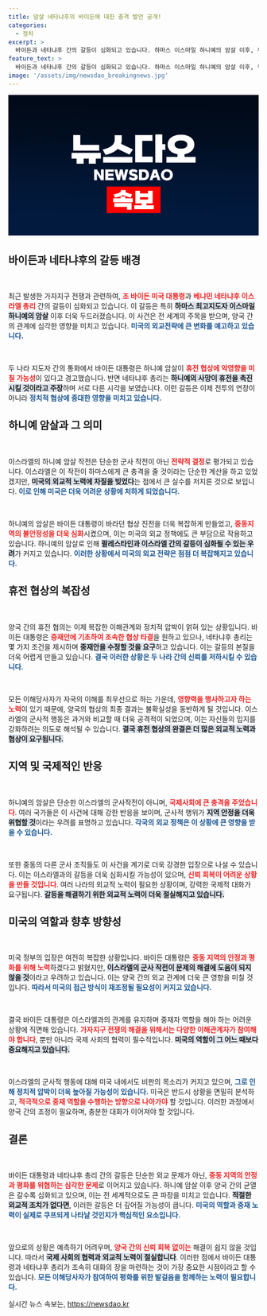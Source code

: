 ```yaml
---
title: 암살 네타냐후의 바이든에 대한 충격 발언 공개!
categories:
  - 정치
excerpt: >
  바이든과 네타냐후 간의 갈등이 심화되고 있습니다. 하마스 이스마일 하니예의 암살 이후, 두 지도자 간의 대화는 격렬해졌고, 휴전 협상은 더욱 복잡해졌습니다. 이란에서의 작전은 전면전 우려를 낳고 있습니다.
feature_text: >
  바이든과 네타냐후 간의 갈등이 심화되고 있습니다. 하마스 이스마일 하니예의 암살 이후, 두 지도자 간의 대화는 격렬해졌고, 휴전 협상은 더욱 복잡해졌습니다. 이란에서의 작전은 전면전 우려를 낳고 있습니다.
image: '/assets/img/newsdao_breakingnews.jpg'
---
```


<p><img src="/assets/img/newsdao_breakingnews.jpg" alt="firstkoreanews 속보" /></p>

<h2 data-ke-size="size26">바이든과 네타냐후의 갈등 배경</h2>

<p data-ke-size="size16">&nbsp;</p>

<p>최근 발생한 가자지구 전쟁과 관련하여, <b><span style="color: #ee2323;">조 바이든 미국 대통령</span></b>과 <b><span style="color: #ee2323;">베냐민 네타냐후 이스라엘 총리</span></b> 간의 갈등이 심화되고 있습니다. 이 갈등은 특히 <b><span style="background-color: #21538527;">하마스 최고지도자 이스마일 하니예의 암살</span></b> 이후 더욱 두드러졌습니다. 이 사건은 전 세계의 주목을 받으며, 양국 간의 관계에 심각한 영향을 미치고 있습니다. <b><span style="color: #1a5490;">미국의 외교전략에 큰 변화를 예고하고 있습니다.</span></b></p>

<p data-ke-size="size16">&nbsp;</p>

<p>두 나라 지도자 간의 통화에서 바이든 대통령은 하니예 암살이 <b><span style="color: #ee2323;">휴전 협상에 악영향을 미칠 가능성</span></b>이 있다고 경고했습니다. 반면 네타냐후 총리는 <b><span style="background-color: #21538527;">하니예의 사망이 휴전을 촉진시킬 것이라고 주장</span></b>하며 서로 다른 시각을 보였습니다. 이런 갈등은 이제 전투의 연장이 아니라 <b><span style="color: #1a5490;">정치적 협상에 중대한 영향을 미치고 있습니다.</span></b></p>

<h2 data-ke-size="size26">하니예 암살과 그 의미</h2>

<p data-ke-size="size16">&nbsp;</p>

<p>이스라엘의 하니예 암살 작전은 단순한 군사 작전이 아닌 <b><span style="color: #ee2323;">전략적 결정</span></b>로 평가되고 있습니다. 이스라엘은 이 작전이 하마스에게 큰 충격을 줄 것이라는 단순한 계산을 하고 있었겠지만, <b><span style="background-color: #21538527;">미국의 외교적 노력에 차질을 빚었다</span></b>는 점에서 큰 실수를 저지른 것으로 보입니다. <b><span style="color: #1a5490;">이로 인해 미국은 더욱 어려운 상황에 처하게 되었습니다.</span></b></p>

<p data-ke-size="size16">&nbsp;</p>

<p>하니예의 암살은 바이든 대통령이 바라던 협상 진전을 더욱 복잡하게 만들었고, <b><span style="color: #ee2323;">중동지역의 불안정성을 더욱 심화</span></b>시켰으며, 이는 미국의 외교 정책에도 큰 부담으로 작용하고 있습니다. 하니예의 암살로 인해 <b><span style="background-color: #21538527;">팔레스타인과 이스라엘 간의 갈등이 심화될 수 있는 우려</span></b>가 커지고 있습니다. <b><span style="color: #1a5490;">이러한 상황에서 미국의 외교 전략은 점점 더 복잡해지고 있습니다.</span></b></p>

<h2 data-ke-size="size26">휴전 협상의 복잡성</h2>

<p data-ke-size="size16">&nbsp;</p>

<p>양국 간의 휴전 협의는 이제 복잡한 이해관계와 정치적 압박이 얽혀 있는 상황입니다. 바이든 대통령은 <b><span style="color: #ee2323;">중재안에 기초하여 조속한 협상 타결</span></b>을 원하고 있으나, 네타냐후 총리는 몇 가지 조건을 제시하며 <b><span style="background-color: #21538527;">중재안을 수정할 것을 요구</span></b>하고 있습니다. 이는 갈등의 본질을 더욱 어렵게 만들고 있습니다. <b><span style="color: #1a5490;">결국 이러한 상황은 두 나라 간의 신뢰를 저하시킬 수 있습니다.</span></b></p>

<p data-ke-size="size16">&nbsp;</p>

<p>모든 이해당사자가 자국의 이해를 최우선으로 하는 가운데, <b><span style="color: #ee2323;">영향력을 행사하고자 하는 노력</span></b>이 있기 때문에, 양국의 협상의 최종 결과는 불확실성을 동반하게 될 것입니다. 이스라엘의 군사적 행동은 과거와 비교할 때 더욱 공격적이 되었으며, 이는 자신들의 입지를 강화하려는 의도로 해석될 수 있습니다. <b><span style="background-color: #21538527;">결국 휴전 협상의 완결은 더 많은 외교적 노력과 협상이 요구됩니다.</span></b></p>

<h2 data-ke-size="size26">지역 및 국제적인 반응</h2>

<p data-ke-size="size16">&nbsp;</p>

<p>하니예의 암살은 단순한 이스라엘의 군사작전이 아니며, <b><span style="color: #ee2323;">국제사회에 큰 충격을 주었습니다</span></b>. 여러 국가들은 이 사건에 대해 강한 반응을 보이며, 군사적 행위가 <b><span style="background-color: #21538527;">지역 안정을 더욱 위협할 것</span></b>이라는 우려를 표명하고 있습니다. <b><span style="color: #1a5490;">각국의 외교 정책은 이 상황에 큰 영향을 받을 수 있습니다.</span></b></p>

<p data-ke-size="size16">&nbsp;</p>

<p>또한 중동의 다른 군사 조직들도 이 사건을 계기로 더욱 강경한 입장으로 나설 수 있습니다. 이는 이스라엘과의 갈등을 더욱 심화시킬 가능성이 있으며, <b><span style="color: #ee2323;">신뢰 회복이 어려운 상황을 만들 것입니다</span></b>. 여러 나라의 외교적 노력이 필요한 상황이며, 강력한 국제적 대화가 요구됩니다. <b><span style="background-color: #21538527;">갈등을 해결하기 위한 외교적 노력이 더욱 절실해지고 있습니다.</span></b></p>

<h2 data-ke-size="size26">미국의 역할과 향후 방향성</h2>

<p data-ke-size="size16">&nbsp;</p>

<p>미국 정부의 입장은 여전히 복잡한 상황입니다. 바이든 대통령은 <b><span style="color: #ee2323;">중동 지역의 안정과 평화를 위해 노력</span></b>하겠다고 밝혔지만, <b><span style="background-color: #21538527;">이스라엘의 군사 작전이 문제의 해결에 도움이 되지 않을 것</span></b>이라고 우려하고 있습니다. 이는 양국 간의 외교 관계에 더욱 큰 영향을 미칠 것입니다. <b><span style="color: #1a5490;">따라서 미국의 접근 방식이 재조정될 필요성이 커지고 있습니다.</span></b></p>

<p data-ke-size="size16">&nbsp;</p>

<p>결국 바이든 대통령은 이스라엘과의 관계를 유지하며 중재자 역할을 해야 하는 어려운 상황에 직면해 있습니다. <b><span style="color: #ee2323;">가자지구 전쟁의 해결을 위해서는 다양한 이해관계자가 참여해야 합니다</span></b>, 뿐만 아니라 국제 사회의 협력이 필수적입니다. <b><span style="background-color: #21538527;">미국의 역할이 그 어느 때보다 중요해지고 있습니다.</span></b></p>

<p data-ke-size="size16">&nbsp;</p>

<p>이스라엘의 군사적 행동에 대해 미국 내에서도 비판의 목소리가 커지고 있으며, <b><span style="color: #1a5490;">그로 인해 정치적 압박이 더욱 높아질 가능성이 있습니다.</span></b> 미국은 반드시 상황을 면밀히 분석하고, <b><span style="color: #ee2323;">적극적으로 중재 역할을 수행하는 방향으로 나아가야</span></b> 할 것입니다. 이러한 과정에서 양국 간의 조정이 필요하며, 충분한 대화가 이어져야 할 것입니다.</p>

<h2 data-ke-size="size26">결론</h2>

<p data-ke-size="size16">&nbsp;</p>

<p>바이든 대통령과 네타냐후 총리 간의 갈등은 단순한 외교 문제가 아닌, <b><span style="color: #ee2323;">중동 지역의 안정과 평화를 위협하는 심각한 문제</span></b>로 이어지고 있습니다. 하니예 암살 이후 양국 간의 균열은 갈수록 심화되고 있으며, 이는 전 세계적으로도 큰 파장을 미치고 있습니다. <b><span style="background-color: #21538527;">적절한 외교적 조치가 없다면</span></b>, 이러한 갈등은 더 깊어질 가능성이 큽니다. <b><span style="color: #1a5490;">미국의 역할과 중재 노력이 실제로 쿠프되게 나타날 것인지가 핵심적인 요소입니다.</span></b></p>

<p data-ke-size="size16">&nbsp;</p>

<p>앞으로의 상황은 예측하기 어려우며, <b><span style="color: #ee2323;">양국 간의 신뢰 회복 없이는</span></b> 해결이 쉽지 않을 것입니다. 따라서 <b><span style="background-color: #21538527;">국제 사회의 협력과 외교적 노력이 절실합니다</span></b>. 이러한 점에서 바이든 대통령과 네타냐후 총리가 조속히 대화의 장을 마련하는 것이 가장 중요한 시점이라고 할 수 있습니다. <b><span style="color: #1a5490;">모든 이해당사자가 참여하여 평화를 위한 발걸음을 함께하는 노력이 필요합니다.</span></b></p>
실시간 뉴스 속보는, <a href="https://newsdao.kr" rel="dofollow">https://newsdao.kr</a>


